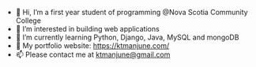 

- 👋 Hi, I’m a first year student of programming @Nova Scotia Community College
- 👀 I’m interested in building web applications 
- 🌱 I’m currently learning Python, Django, Java, MySQL and mongoDB
- 👀 My portfolio website: https://ktmanjune.com/
- 📫 Please contact me at ktmanjune@gmail.com



